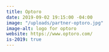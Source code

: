 ```yaml
---
title: Optoro
date: 2019-09-02 19:15:00 -04:00
image: "/uploads/partner-optoro.jpg"
image-alt: logo for optoro
website: https://www.optoro.com/
is-2019: true
---
```


